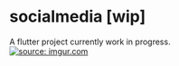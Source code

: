 # socialmedia [wip]

A flutter project currently work in progress.<Br>
<a href="https://imgur.com/lzXBwOJ"><img src="https://i.imgur.com/lzXBwOJl.jpg" title="source: imgur.com" /></a>

